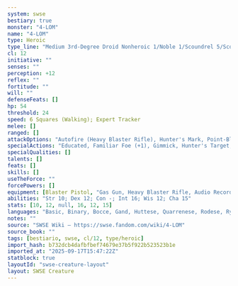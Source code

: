 ```yaml
---
system: swse
bestiary: true
monster: "4-LOM"
name: "4-LOM"
type: Heroic
type_line: "Medium 3rd-Degree Droid Nonheroic 1/Noble 1/Scoundrel 5/Scout 3/Bounty Hunter 3"
cl: 12
initiative: ""
senses: ""
perception: +12
reflex: ""
fortitude: ""
will: ""
defenseFeats: []
hp: 54
threshold: 24
speed: 6 Squares (Walking); Expert Tracker
melee: []
ranged: []
attackOptions: "Autofire (Heavy Blaster Rifle), Hunter's Mark, Point-Blank Shot"
specialActions: "Educated, Familiar Foe (+1), Gimmick, Hunter's Target, Knack"
specialQualities: []
talents: []
feats: []
skills: []
useTheForce: ""
forcePowers: []
equipment: [Blaster Pistol, "Gas Gun, Heavy Blaster Rifle, Audio Recorder, Datapad"]
abilities: "Str 10; Dex 12; Con -; Int 16; Wis 12; Cha 15"
stats: [10, 12, null, 16, 12, 15]
languages: "Basic, Binary, Bocce, Gand, Huttese, Quarrenese, Rodese, Ryl, Shyriiwook; Translator Unit (DC 10)"
notes: ""
source: "SWSE Wiki – https://swse.fandom.com/wiki/4-LOM"
source_book: ""
tags: [bestiario, swse, cl/12, type/heroic]
import_hash: b732dcb4dafbfbef74679e37b5f922b523523b1e
imported_at: "2025-09-17T15:47:22Z"
statblock: true
layoutId: "swse-creature-layout"
layout: SWSE Creature
---
```

